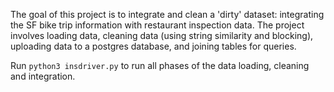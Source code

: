 The goal of this project is to integrate and clean a 'dirty' dataset: integrating the SF bike trip information with restaurant inspection data. The project involves loading data, cleaning data (using string similarity and blocking), uploading data to a postgres database, and joining tables for queries.

Run `python3 insdriver.py` to run all phases of the data loading, cleaning and integration. 